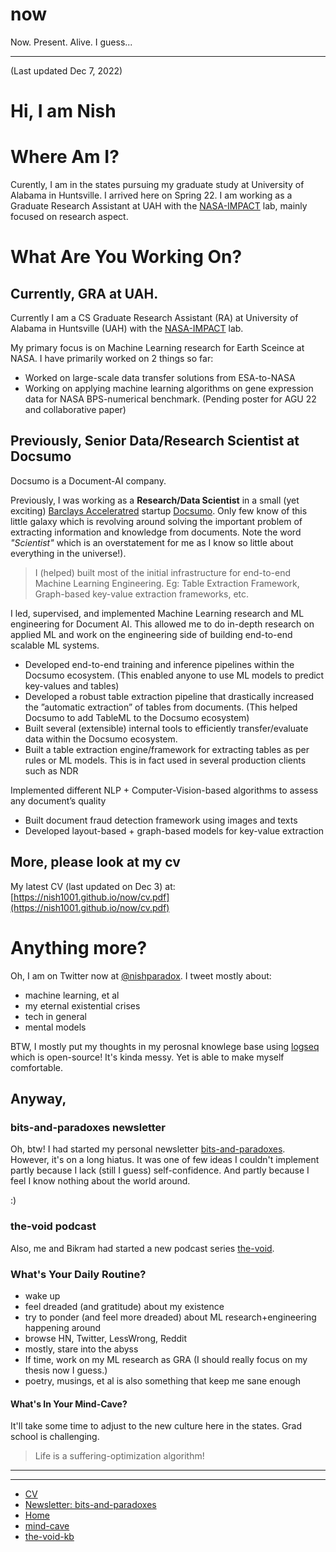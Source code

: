 # now
Now. Present. Alive. I guess...

---

(Last updated Dec 7, 2022)

# Hi, I am Nish

# Where Am I?
Curently, I am in the states pursuing my graduate study at University of Alabama in Huntsville. I arrived here on Spring 22. 
I am working as a Graduate Research Assistant at UAH  with the [NASA-IMPACT](https://earthdata.nasa.gov/esds/impact) lab, mainly focused on research aspect.

# What Are You Working On?

## Currently, GRA at UAH.

Currently I am a CS Graduate Research Assistant (RA) at University of Alabama in Huntsville (UAH) with the [NASA-IMPACT](https://earthdata.nasa.gov/esds/impact) lab. 

My primary focus is on Machine Learning research for Earth Sceince at NASA. I have primarily worked on 2 things so far:
- Worked on large-scale data transfer solutions from ESA-to-NASA
- Working on applying machine learning algorithms on gene expression data for NASA BPS-numerical benchmark. (Pending poster for AGU 22 and collaborative paper)


## Previously, Senior Data/Research Scientist at Docsumo


Docsumo is a Document-AI company.

 Previously, I was working as a **Research/Data Scientist** in a small (yet exciting) [Barclays Acceleratred](https://home.barclays/who-we-are/innovation/barclays-accelerator/companies/docsumo/) startup [Docsumo](https://docsumo.com/). Only few know of this little galaxy which is revolving around solving the important problem of extracting information and knowledge from documents. Note the word *"Scientist"* which is an overstatement for me as I know so little about everything in the universe!).

> I (helped) built most of the initial infrastructure for end-to-end Machine Learning Engineering. Eg: Table Extraction
Framework, Graph-based key-value extraction frameworks, etc.

I led, supervised, and implemented Machine Learning research and ML engineering for Document AI. This allowed me to do in-depth research on applied ML and work on the engineering side of building end-to-end scalable ML systems.

- Developed end-to-end training and inference pipelines within the Docsumo ecosystem. (This enabled anyone to use ML models to predict key-values and tables)
- Developed a robust table extraction pipeline that drastically increased the ”automatic extraction” of tables from documents. (This helped Docsumo to add TableML to the Docsumo ecosystem)
- Built several (extensible) internal tools to efficiently transfer/evaluate data within the Docsumo ecosystem.
- Built a table extraction engine/framework for extracting tables as per rules or ML models. This is in fact used in several production clients such as NDR

Implemented different NLP + Computer-Vision-based algorithms to assess any document’s quality
- Built document fraud detection framework using images and texts
- Developed layout-based + graph-based models for key-value extraction

## More, please look at my cv

My latest CV (last updated on Dec 3) at:
[https://nish1001.github.io/now/cv.pdf](https://nish1001.github.io/now/cv.pdf)

# Anything more?

Oh, I am on Twitter now at [@nishparadox](https://twitter.com/nishparadox). I tweet mostly about:
- machine learning, et al
- my eternal existential crises
- tech in general
- mental models

BTW, I mostly put my thoughts in my perosnal knowlege base using [logseq](https://logseq.com/) which is open-source!
It's kinda messy. Yet is able to make myself comfortable.

## Anyway,

### bits-and-paradoxes newsletter

Oh, btw! I had started my personal newsletter [bits-and-paradoxes](https://bitsandparadoxes.substack.com/).
However, it's on a long hiatus. It was one of few ideas I couldn't implement  partly because I lack (still I guess) self-confidence. And partly because I feel I know nothing about the world around.


:)

### the-void podcast
Also, me and Bikram had started a new podcast series [the-void](https://www.youtube.com/channel/UC_In8LSy3oWOoOQO-SPTFzA).


### What's Your Daily Routine?
- wake up
- feel dreaded (and gratitude) about my existence
- try to ponder (and feel more dreaded) about ML research+engineering happening around
- browse HN, Twitter, LessWrong, Reddit
- mostly, stare into the abyss
- If time, work on my ML research as GRA (I should really focus on my thesis now I guess.)
- poetry, musings, et al is also something that keep me sane enough


#### What's In Your Mind-Cave?

It'll take some time to adjust to the new culture here in the states. Grad school is challenging. 


> Life is a suffering-optimization algorithm!

---
---


- [CV](https://nish1001.github.io/now/cv.pdf)
- [Newsletter: bits-and-paradoxes](https://bitsandparadoxes.substack.com/)
- [Home](https://nish1001.github.io/)
- [mind-cave](https://nish1001.github.io/mind-cave/)
- [the-void-kb](https://thevoid42.gitlab.io/kb/#/all-pages)
